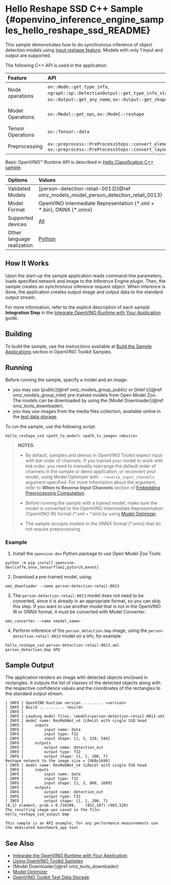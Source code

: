 # Hello Reshape SSD C++ Sample {#openvino_inference_engine_samples_hello_reshape_ssd_README}

This sample demonstrates how to do synchronous inference of object detection models using [input reshape feature](../../../docs/OV_Runtime_UG/ShapeInference.md).
Models with only 1 input and output are supported.

The following C++ API is used in the application:

| Feature | API | Description |
| :--- | :--- | :--- |
| Node operations | `ov::Node::get_type_info`, `ngraph::op::DetectionOutput::get_type_info_static`, `ov::Output::get_any_name`, `ov::Output::get_shape` | Get a node info |
| Model Operations | `ov::Model::get_ops`, `ov::Model::reshape` | Get model nodes, reshape input |
| Tensor Operations | `ov::Tensor::data` | Get a tensor data |
| Preprocessing | `ov::preprocess::PreProcessSteps::convert_element_type`, `ov::preprocess::PreProcessSteps::convert_layout` | Model input preprocessing |

Basic OpenVINO™ Runtime API is described in [Hello Classification C++ sample](../hello_classification/README.md).

| Options | Values |
| :--- | :--- |
| Validated Models | [person-detection-retail-0013](@ref omz_models_model_person_detection_retail_0013) |
| Model Format | OpenVINO Intermediate Representation (\*.xml + \*.bin), ONNX (\*.onnx) |
| Supported devices | [All](../../../docs/OV_Runtime_UG/supported_plugins/Supported_Devices.md) |
| Other language realization | [Python](../../../samples/python/hello_reshape_ssd/README.md) |

## How It Works

Upon the start-up the sample application reads command-line parameters, loads specified network and image to the Inference
Engine plugin. Then, the sample creates an synchronous inference request object. When inference is done, the application creates output image and output data to the standard output stream.

For more information, refer to the explicit description of
each sample **Integration Step** in the [Integrate OpenVINO Runtime with Your Application](../../../docs/OV_Runtime_UG/integrate_with_your_application.md) guide.

## Building

To build the sample, use the instructions available at [Build the Sample Applications](../../../docs/OV_Runtime_UG/Samples_Overview.md) section in OpenVINO Toolkit Samples.

## Running

Before running the sample, specify a model and an image:

- you may use [public](@ref omz_models_group_public) or [Intel's](@ref omz_models_group_intel) pre-trained models from Open Model Zoo. The models can be downloaded by using the [Model Downloader](@ref omz_tools_downloader).
- you may use images from the media files collection, available online in the [test data storage](https://storage.openvinotoolkit.org/data/test_data).

To run the sample, use the following script:

```
hello_reshape_ssd <path_to_model> <path_to_image> <device>
```

> **NOTES**:
> - By default, samples and demos in OpenVINO Toolkit expect input with `BGR` order of channels. If you trained your model to work with `RGB` order, you need to manually rearrange the default order of channels in the sample or demo application, or reconvert your model, using Model Optimizer with `--reverse_input_channels` argument specified. For more information about the argument, refer to **When to Reverse Input Channels** section of [Embedding Preprocessing Computation](../../../docs/MO_DG/prepare_model/convert_model/Converting_Model.md).
>
> - Before running the sample with a trained model, make sure the model is converted to the OpenVINO Intermediate Representation (OpenVINO IR) format (\*.xml + \*.bin) by using [Model Optimizer](../../../docs/MO_DG/Deep_Learning_Model_Optimizer_DevGuide.md).
>
> - The sample accepts models in the ONNX format (\*.onnx) that do not require preprocessing.

### Example

1. Install the `openvino-dev` Python package to use Open Model Zoo Tools:

```
python -m pip install openvino-dev[caffe,onnx,tensorflow2,pytorch,mxnet]
```

2. Download a pre-trained model, using:

```
omz_downloader --name person-detection-retail-0013
```

3. The `person-detection-retail-0013` model does not need to be converted, since it is already in an appropriate format, so you can skip this step. If you want to use another model that is not in the OpenVINO IR or ONNX format, it must be converted with Model Converter:

```
omz_converter --name <model_name>
```

4. Perform inference of the `person_detection.bmp` image, using the `person-detection-retail-0013` model on a `GPU`, for example:

```
hello_reshape_ssd person-detection-retail-0013.xml person_detection.bmp GPU
```

## Sample Output

The application renders an image with detected objects enclosed in rectangles. It outputs the list of classes
of the detected objects along with the respective confidence values and the coordinates of the
rectangles to the standard output stream.

```
[ INFO ] OpenVINO Runtime version ......... <version>
[ INFO ] Build ........... <build>
[ INFO ]
[ INFO ] Loading model files: \models\person-detection-retail-0013.xml
[ INFO ] model name: ResMobNet_v4 (LReLU) with single SSD head
[ INFO ]     inputs
[ INFO ]         input name: data
[ INFO ]         input type: f32
[ INFO ]         input shape: {1, 3, 320, 544}
[ INFO ]     outputs
[ INFO ]         output name: detection_out
[ INFO ]         output type: f32
[ INFO ]         output shape: {1, 1, 200, 7}
Reshape network to the image size = [960x1699]
[ INFO ] model name: ResMobNet_v4 (LReLU) with single SSD head
[ INFO ]     inputs
[ INFO ]         input name: data
[ INFO ]         input type: f32
[ INFO ]         input shape: {1, 3, 960, 1699}
[ INFO ]     outputs
[ INFO ]         output name: detection_out
[ INFO ]         output type: f32
[ INFO ]         output shape: {1, 1, 200, 7}
[0,1] element, prob = 0.716309,    (852,187)-(983,520)
The resulting image was saved in the file: hello_reshape_ssd_output.bmp

This sample is an API example, for any performance measurements use the dedicated benchmark_app tool
```

## See Also

- [Integrate the OpenVINO Runtime with Your Application](../../../docs/OV_Runtime_UG/integrate_with_your_application.md)
- [Using OpenVINO Toolkit Samples](../../../docs/OV_Runtime_UG/Samples_Overview.md)
- [Model Downloader](@ref omz_tools_downloader)
- [Model Optimizer](../../../docs/MO_DG/Deep_Learning_Model_Optimizer_DevGuide.md)
- [OpenVINO Toolkit Test Data Storage](https://storage.openvinotoolkit.org/data/test_data).